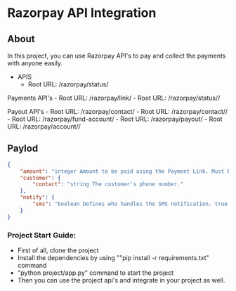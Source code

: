 # Razorpay API Integration


## About

In this project, you can use Razorpay API's to pay and collect the payments with anyone easily.

- APIS
    - Root URL: /razorpay/status/

Payments API's
    - Root URL: /razorpay/link/
    - Root URL: /razorpay/status/<id>/

Payout API's
    - Root URL: /razorpay/contact/
    - Root URL: /razorpay/contact/<id>/
    - Root URL: /razorpay/fund-account/
    - Root URL: /razorpay/payout/
    - Root URL: /razorpay/account/<id>/


## Paylod

```json
{
    "amount": "integer Amount to be paid using the Payment Link. Must be in the smallest unit of the currency. For example, if you want to receive a payment of ₹300.00, you must enter the value 30000.",
    "customer": {
        "contact": "string The customer's phone number."
    },
    "notify": {
        "sms": "boolean Defines who handles the SMS notification. true - Razorpay handles the notification. false - You handle the notification."
    }
}
```

### Project Start Guide:

- First of all, clone the project
- Install the dependencies by using ""pip install -r requirements.txt" command
- "python project/app.py" command to start the project
- Then you can use the project api's and integrate in your project as well.
